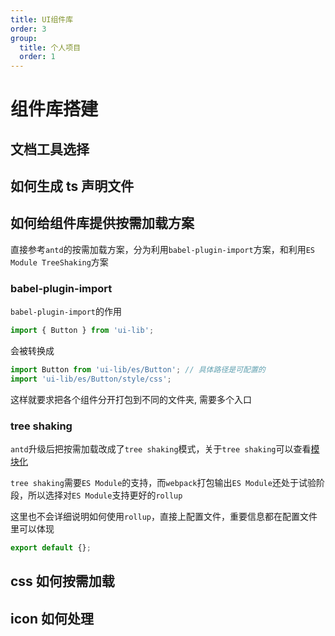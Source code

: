 ```yaml
---
title: UI组件库
order: 3
group:
  title: 个人项目
  order: 1
---
```


# 组件库搭建

## 文档工具选择

## 如何生成 ts 声明文件

## 如何给组件库提供按需加载方案

直接参考`antd`的按需加载方案，分为利用`babel-plugin-import`方案，和利用`ES Module TreeShaking`方案

### babel-plugin-import

`babel-plugin-import`的作用

```js
import { Button } from 'ui-lib';
```

会被转换成

```js
import Button from 'ui-lib/es/Button'; // 具体路径是可配置的
import 'ui-lib/es/Button/style/css';
```

这样就要求把各个组件分开打包到不同的文件夹, 需要多个入口

### tree shaking

`antd`升级后把按需加载改成了`tree shaking`模式，关于`tree shaking`可以查看[模块化](/js/module#treeshaking)

`tree shaking`需要`ES Module`的支持，而`webpack`打包输出`ES Module`还处于试验阶段，所以选择对`ES Module`支持更好的`rollup`

这里也不会详细说明如何使用`rollup`，直接上配置文件，重要信息都在配置文件里可以体现

```js
export default {};
```

## css 如何按需加载

## icon 如何处理
